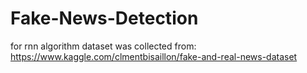 # Fake-News-Detection
for rnn algorithm dataset was collected from: https://www.kaggle.com/clmentbisaillon/fake-and-real-news-dataset
